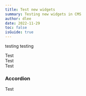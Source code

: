 ```yaml
---
title: Test new widgets
summary: Testing new widgets in CMS
author: dlee
date: 2022-11-29
toc: false
isGuide: true
---
```

testing testing

<div class="callout__tip"><span class="callout__icon"></span><span class="callout__text">Test</span></div>

<div class="callout__info"><span class="callout__icon"></span><span class="callout__text">Test</span></div>

<div class="callout__warn"><span class="callout__icon"></span><span class="callout__text">Test</span></div>

<h3 class="accordion">Accordion</h3><div class="accordion__panel">Test</div>